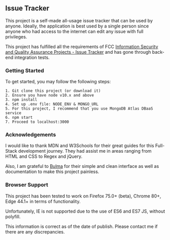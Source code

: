 ## Issue Tracker

This project is a self-made all-usage issue tracker that can be used by anyone. Ideally, the application is best used by a single
person since anyone who had access to the internet can edit any issue with full privileges.

This project has fulfilled all the requirements of FCC [Information Security and Quality Assurance Projects - Issue Tracker](https://www.freecodecamp.org/learn/quality-assurance/quality-assurance-projects/issue-tracker)
and has gone through back-end integration tests.

### Getting Started

To get started, you may follow the following steps:

```
1. Git clone this project (or download it)
2. Ensure you have node v10.x and above
3. npm install
4. Set up .env file: NODE_ENV & MONGO_URL
5. For this project, I recommend that you use MongoDB Atlas DBaaS service
6. npm start
7. Proceed to localhost:3000
```

### Acknowledgements

I would like to thank MDN and W3Schools for their great guides for this Full-Stack development journey. They had assist me in areas ranging from HTML and CSS to Regex
and jQuery.

Also, I am grateful to [Bulma](https://bulma.io/) for their simple and clean interface as well as documentation to make this project painless.

### Browser Support

This project has been tested to work on Firefox 75.0+ (beta), Chrome 80+, Edge 44.1+ in terms of functionality.

Unfortunately, IE is not supported due to the use of ES6 and ES7 JS, without polyfill.

This information is correct as of the date of publish. Please contact me if there are any discrepancies.

